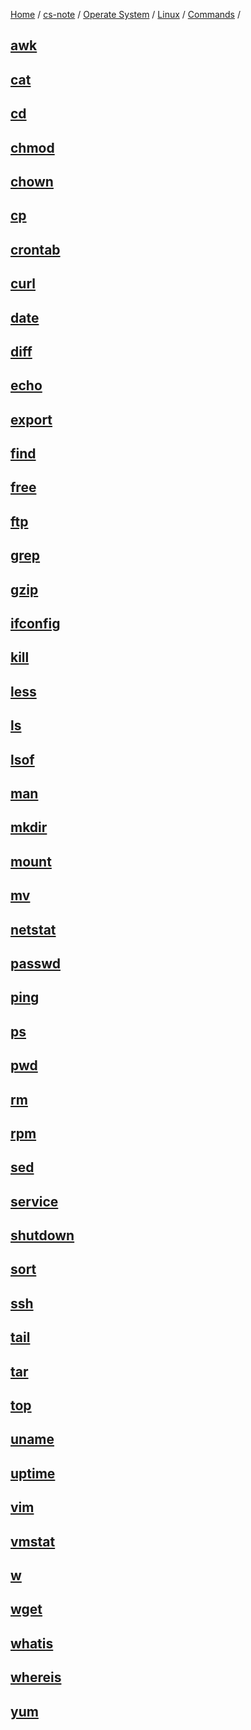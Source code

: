 [Home](https://mengxianbin.github.io) /
[cs-note](https://mengxianbin.github.io/cs-note/content) /
[Operate System](https://mengxianbin.github.io/cs-note/content/Operate%20System) /
[Linux](https://mengxianbin.github.io/cs-note/content/Operate%20System/Linux) /
[Commands](https://mengxianbin.github.io/cs-note/content/Operate%20System/Linux/Commands) /

## [awk](https://mengxianbin.github.io/cs-note/content/Operate%20System/Linux/Commands/awk)

## [cat](https://mengxianbin.github.io/cs-note/content/Operate%20System/Linux/Commands/cat)

## [cd](https://mengxianbin.github.io/cs-note/content/Operate%20System/Linux/Commands/cd)

## [chmod](https://mengxianbin.github.io/cs-note/content/Operate%20System/Linux/Commands/chmod)

## [chown](https://mengxianbin.github.io/cs-note/content/Operate%20System/Linux/Commands/chown)

## [cp](https://mengxianbin.github.io/cs-note/content/Operate%20System/Linux/Commands/cp)

## [crontab](https://mengxianbin.github.io/cs-note/content/Operate%20System/Linux/Commands/crontab)

## [curl](https://mengxianbin.github.io/cs-note/content/Operate%20System/Linux/Commands/curl)

## [date](https://mengxianbin.github.io/cs-note/content/Operate%20System/Linux/Commands/date)

## [diff](https://mengxianbin.github.io/cs-note/content/Operate%20System/Linux/Commands/diff)

## [echo](https://mengxianbin.github.io/cs-note/content/Operate%20System/Linux/Commands/echo)

## [export](https://mengxianbin.github.io/cs-note/content/Operate%20System/Linux/Commands/export)

## [find](https://mengxianbin.github.io/cs-note/content/Operate%20System/Linux/Commands/find)

## [free](https://mengxianbin.github.io/cs-note/content/Operate%20System/Linux/Commands/free)

## [ftp](https://mengxianbin.github.io/cs-note/content/Operate%20System/Linux/Commands/ftp)

## [grep](https://mengxianbin.github.io/cs-note/content/Operate%20System/Linux/Commands/grep)

## [gzip](https://mengxianbin.github.io/cs-note/content/Operate%20System/Linux/Commands/gzip)

## [ifconfig](https://mengxianbin.github.io/cs-note/content/Operate%20System/Linux/Commands/ifconfig)

## [kill](https://mengxianbin.github.io/cs-note/content/Operate%20System/Linux/Commands/kill)

## [less](https://mengxianbin.github.io/cs-note/content/Operate%20System/Linux/Commands/less)

## [ls](https://mengxianbin.github.io/cs-note/content/Operate%20System/Linux/Commands/ls)

## [lsof](https://mengxianbin.github.io/cs-note/content/Operate%20System/Linux/Commands/lsof)

## [man](https://mengxianbin.github.io/cs-note/content/Operate%20System/Linux/Commands/man)

## [mkdir](https://mengxianbin.github.io/cs-note/content/Operate%20System/Linux/Commands/mkdir)

## [mount](https://mengxianbin.github.io/cs-note/content/Operate%20System/Linux/Commands/mount)

## [mv](https://mengxianbin.github.io/cs-note/content/Operate%20System/Linux/Commands/mv)

## [netstat](https://mengxianbin.github.io/cs-note/content/Operate%20System/Linux/Commands/netstat)

## [passwd](https://mengxianbin.github.io/cs-note/content/Operate%20System/Linux/Commands/passwd)

## [ping](https://mengxianbin.github.io/cs-note/content/Operate%20System/Linux/Commands/ping)

## [ps](https://mengxianbin.github.io/cs-note/content/Operate%20System/Linux/Commands/ps)

## [pwd](https://mengxianbin.github.io/cs-note/content/Operate%20System/Linux/Commands/pwd)

## [rm](https://mengxianbin.github.io/cs-note/content/Operate%20System/Linux/Commands/rm)

## [rpm](https://mengxianbin.github.io/cs-note/content/Operate%20System/Linux/Commands/rpm)

## [sed](https://mengxianbin.github.io/cs-note/content/Operate%20System/Linux/Commands/sed)

## [service](https://mengxianbin.github.io/cs-note/content/Operate%20System/Linux/Commands/service)

## [shutdown](https://mengxianbin.github.io/cs-note/content/Operate%20System/Linux/Commands/shutdown)

## [sort](https://mengxianbin.github.io/cs-note/content/Operate%20System/Linux/Commands/sort)

## [ssh](https://mengxianbin.github.io/cs-note/content/Operate%20System/Linux/Commands/ssh)

## [tail](https://mengxianbin.github.io/cs-note/content/Operate%20System/Linux/Commands/tail)

## [tar](https://mengxianbin.github.io/cs-note/content/Operate%20System/Linux/Commands/tar)

## [top](https://mengxianbin.github.io/cs-note/content/Operate%20System/Linux/Commands/top)

## [uname](https://mengxianbin.github.io/cs-note/content/Operate%20System/Linux/Commands/uname)

## [uptime](https://mengxianbin.github.io/cs-note/content/Operate%20System/Linux/Commands/uptime)

## [vim](https://mengxianbin.github.io/cs-note/content/Operate%20System/Linux/Commands/vim)

## [vmstat](https://mengxianbin.github.io/cs-note/content/Operate%20System/Linux/Commands/vmstat)

## [w](https://mengxianbin.github.io/cs-note/content/Operate%20System/Linux/Commands/w)

## [wget](https://mengxianbin.github.io/cs-note/content/Operate%20System/Linux/Commands/wget)

## [whatis](https://mengxianbin.github.io/cs-note/content/Operate%20System/Linux/Commands/whatis)

## [whereis](https://mengxianbin.github.io/cs-note/content/Operate%20System/Linux/Commands/whereis)

## [yum](https://mengxianbin.github.io/cs-note/content/Operate%20System/Linux/Commands/yum)
